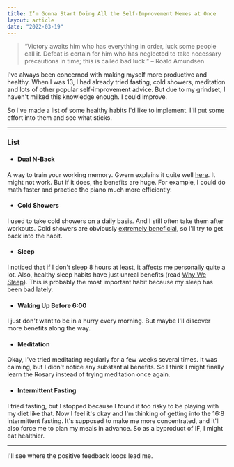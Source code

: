 ```yaml
---
title: I’m Gonna Start Doing All the Self-Improvement Memes at Once
layout: article
date: "2022-03-19"
---
```


>“Victory awaits him who has everything in order, luck some people call it. Defeat is certain for him who
has neglected to take necessary precautions in time; this is called bad luck.” – Roald Amundsen

I've always been concerned with making myself more productive and healthy. When I was 13, I had already tried fasting, cold showers, meditation and lots of other popular self-improvement advice. But due to my grindset, I haven't milked this knowledge enough. I could improve.

So I've made a list of some healthy habits I'd like to implement. I'll put some effort into them and see what sticks.

---

### List

- #### Dual N-Back

A way to train your working memory. Gwern explains it quite well [here](https://www.gwern.net/DNB-FAQ). It might not work. But if it does, the benefits are huge. For example, I could do math faster and practice the piano much more efficiently.

- #### Cold Showers

I used to take cold showers on a daily basis. And I still often take them after workouts. Cold showers are obviously [extremely beneficial](https://www.wimhofmethod.com/benefits-of-cold-showers), so I'll try to get back into the habit.

- #### Sleep

I noticed that if I don't sleep 8 hours at least, it affects me personally quite a lot. Also, healthy sleep habits have just unreal benefits (read [Why We Sleep](https://www.goodreads.com/book/show/34466963-why-we-sleep)). This is probably the most important habit because my sleep has been bad lately.

- #### Waking Up Before 6:00

I just don't want to be in a hurry every morning. But maybe I'll discover more benefits along the way.

- #### Meditation

Okay, I've tried meditating regularly for a few weeks several times. It was calming, but I didn't notice any substantial benefits. So I think I might finally learn the Rosary instead of trying meditation once again.

- #### Intermittent Fasting

I tried fasting, but I stopped because I found it too risky to be playing with my diet like that. Now I feel it's okay and I'm thinking of getting into the 16:8 intermittent fasting. It's supposed to make me more concentrated, and it'll also force me to plan my meals in advance. So as a byproduct of IF, I might eat healthier.

---

I'll see where the positive feedback loops lead me.